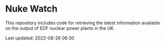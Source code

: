 # Nuke Watch

This repository includes code for retrieving the latest information available on the output of EDF nuclear power plants in the UK.

Last updated: 2022-08-26 06:30
